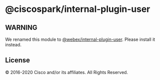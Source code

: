 # @ciscospark/internal-plugin-user

## WARNING

We renamed this module to [@webex/internal-plugin-user](https://www.npmjs.com/package/@webex/internal-plugin-user). Please install it instead.

## License

© 2016-2020 Cisco and/or its affiliates. All Rights Reserved.
